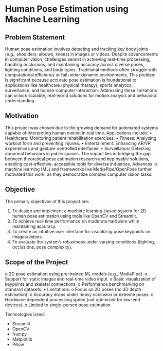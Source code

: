 # Human Pose Estimation using Machine Learning

## Problem Statement

Human pose estimation involves detecting and tracking key body joints (e.g., shoulders, elbows, knees) in images or videos. Despite advancements in computer vision, challenges persist in achieving real-time processing, handling occlusions, and maintaining accuracy across diverse poses, lighting conditions, and body types. Traditional methods often struggle with computational efficiency or fail under dynamic environments. This problem is significant because accurate pose estimation is foundational to applications like healthcare (physical therapy), sports analytics, surveillance, and human-computer interaction. Addressing these limitations can unlock scalable, real-world solutions for motion analysis and behavioral understanding.

## Motivation

This project was chosen due to the growing demand for automated systems capable of interpreting human motion in real time. Applications include:
•	Healthcare: Monitoring patient rehabilitation exercises.
•	Fitness: Analyzing workout form and preventing injuries.
•	Entertainment: Enhancing AR/VR experiences and gesture-controlled interfaces.
•	Surveillance: Detecting abnormal behaviors in public spaces.
The impact lies in bridging the gap between theoretical pose estimation research and deployable solutions, enabling cost-effective, accessible tools for diverse industries. Advances in machine learning (ML) and frameworks like MediaPipe/OpenPose further motivated this work, as they democratize complex computer vision tasks.

## Objective

The primary objectives of this project are:
1.	To design and implement a machine learning-based system for 2D human pose estimation using tools like OpenCV and Streamlit.
2.	To achieve real-time performance on moderate hardware while maintaining accuracy.
3.	To create an intuitive user interface for visualizing pose keypoints on images/videos.
4.	To evaluate the system’s robustness under varying conditions (lighting, occlusions, pose complexity).

## Scope of the Project

o	2D pose estimation using pre-trained ML models (e.g., MediaPipe).
o	Support for static images and real-time video input.
o	Basic visualization of keypoints and skeletal connections.
o	Performance benchmarking on standard datasets.
•	Limitations:
o	Focus on 2D poses (no 3D depth estimation).
o	Accuracy drops under heavy occlusion or extreme poses.
o	Hardware-dependent processing speed (not optimized for low-end devices).
o	Limited to single-person pose estimation.


Technologies Used:
- Streamlit
- OpenCV
- Numpy
- Matplotlib
- Pillow
